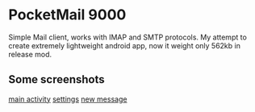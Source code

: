 # PocketMail 9000

Simple Mail client, works with IMAP and SMTP protocols.
My attempt to create extremely lightweight android app,
now it weight only 562kb in release mod.

## Some screenshots

[main activity](./imgs/main_activity.png)
[settings](./imgs/settings.png)
[new message](./imgs/new_message.png)
